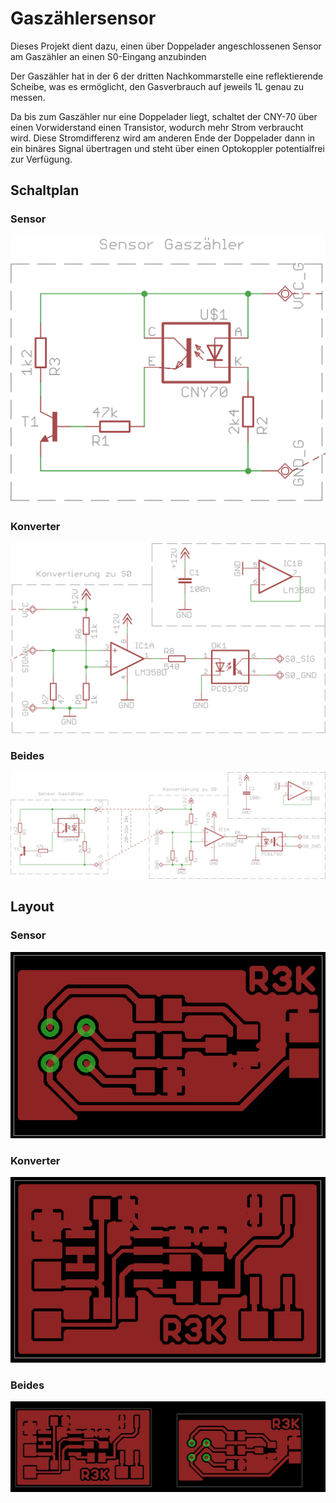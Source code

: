 # Gaszählersensor

Dieses Projekt dient dazu, einen über Doppelader angeschlossenen Sensor am
Gaszähler an einen S0-Eingang anzubinden

Der Gaszähler hat in der 6 der dritten Nachkommarstelle eine reflektierende
Scheibe, was es ermöglicht, den Gasverbrauch auf jeweils 1L genau zu
messen.

Da bis zum Gaszähler nur eine Doppelader liegt, schaltet der CNY-70 über
einen Vorwiderstand einen Transistor, wodurch mehr Strom verbraucht wird.
Diese Stromdifferenz wird am anderen Ende der Doppelader dann in ein
binäres Signal übertragen und steht über einen Optokoppler potentialfrei
zur Verfügung.

## Schaltplan

### Sensor
![Schaltplan des Sensors am Gaszähler](img/schaltplan_sensor.png)

### Konverter
![Schaltplan des Konverters](img/schaltplan_s0-converter.png)

### Beides
![Komplettschaltplan](img/schaltplan.png)

## Layout

### Sensor
![Layout des Sensors am Gaszähler](img/layout_sensor.png)

### Konverter
![Layout des Konverters](img/layout_s0-converter.png)

### Beides
![Komplettlayout](img/layout.png)
